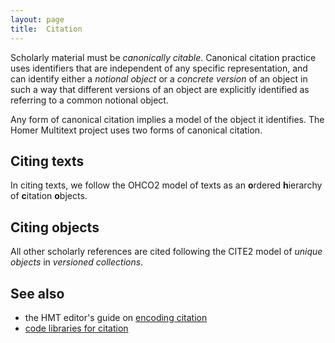 ```yaml
---
layout: page
title:  Citation
---
```



Scholarly material must be *canonically citable*.    Canonical citation practice uses identifiers that are independent of any specific representation, and can identify either a *notional object* or a *concrete version* of an object in such a way that different versions of an object are explicitly identified as referring to a common notional object.

Any form of canonical citation implies a model of the object it identifies.  The Homer Multitext project uses two forms of canonical citation.


## Citing texts


In citing texts, we follow the OHCO2 model of texts as an **o**rdered **h**ierarchy of **c**itation **o**bjects.


## Citing objects

All other scholarly references are cited following the CITE2 model of *unique objects* in *versioned collections*.



## See also


-  the HMT editor's guide on [encoding citation](https://homermultitext.github.io/hmt-editors-guide/citation)
-  [code libraries for citation](https://homermultitext.github.io/hmt-textmodel/citation)
